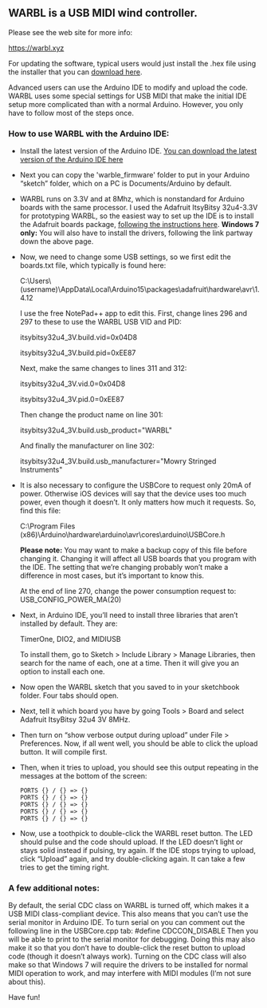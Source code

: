 
## WARBL is a USB MIDI wind controller.

Please see the web site for more info:

https://warbl.xyz

For updating the software, typical users would just install the .hex file using the installer that you can [download here](https://warbl.xyz/documentation.html).
 
Advanced users can use the Arduino IDE to modify and upload the code. WARBL uses some special settings for USB MIDI that make the initial IDE setup more complicated than with a normal Arduino. However, you only have to follow most of the steps once.

### How to use WARBL with the Arduino IDE:

* Install the latest version of the Arduino IDE. [You can download the latest version of the Arduino IDE here](https://www.arduino.cc/en/Main/Software)



* Next you can copy the 'warble_firmware' folder to put in your Arduino “sketch” folder, which on a PC is Documents/Arduino by default.



* WARBL runs on 3.3V and at 8Mhz, which is nonstandard for Arduino boards with the same processor. I used the Adafruit ItsyBitsy 32u4-3.3V for prototyping WARBL, so the easiest way to set up the IDE is to install the Adafruit boards package, [following the instructions here](https://learn.adafruit.com/introducting-itsy-bitsy-32u4?view=all#arduino-ide-setup). **Windows 7 only:** You will also have to install the drivers, following the link partway down the above page.



* Now, we need to change some USB settings, so we first edit the boards.txt file, which typically is found here: 
  

  C:\Users\\(username)\AppData\Local\Arduino15\packages\adafruit\hardware\avr\1.4.12

  I use the free NotePad++ app to edit this. First, change lines 296 and 297 to these to use the WARBL USB VID and PID:

  itsybitsy32u4_3V.build.vid=0x04D8
  
  itsybitsy32u4_3V.build.pid=0xEE87
  
  Next, make the same changes to lines 311 and 312:
  
  itsybitsy32u4_3V.vid.0=0x04D8
  
  itsybitsy32u4_3V.pid.0=0xEE87
 
  Then change the product name on line 301:
  
  itsybitsy32u4_3V.build.usb_product="WARBL"
  
  And finally the manufacturer on line 302:
  
  itsybitsy32u4_3V.build.usb_manufacturer="Mowry Stringed Instruments"



*	It is also necessary to configure the USBCore to request only 20mA of power. Otherwise iOS devices will say that the device uses too much power, even though it doesn’t. It only matters how much it requests. 
    So, find this file:
  
    C:\Program Files (x86)\Arduino\hardware\arduino\avr\cores\arduino\USBCore.h
  
    **Please note:** You may want to make a backup copy of this file before changing it. Changing it will affect all USB boards that you program with the IDE. The setting that we’re changing probably won’t make a difference in most cases, but it’s important to know this. 
  
    At the end of line 270, change the power consumption request to: USB_CONFIG_POWER_MA(20) 



*	Next, in Arduino IDE, you’ll need to install three libraries that aren’t installed by default. They are:
 
    TimerOne, DIO2, and MIDIUSB
 
    To install them, go to Sketch > Include Library > Manage Libraries, then search for the name of each, one at a time. Then it will give you an option to install each one.



*	Now open the WARBL sketch that you saved to in your sketchbook folder. Four tabs should open. 
 
 
 
*	Next, tell it which board you have by going Tools > Board and select Adafruit ItsyBitsy 32u4 3V 8MHz.



*	Then turn on “show verbose output during upload” under File > Preferences. Now, if all went well, you should be able to click the upload button. It will compile first. 



*	Then, when it tries to upload, you should see this output repeating in the messages at the bottom of the screen:

    ```
    PORTS {} / {} => {}   
    PORTS {} / {} => {}    
    PORTS {} / {} => {}    
    PORTS {} / {} => {}    
    PORTS {} / {} => {}
    ```



*	Now, use a toothpick to double-click the WARBL reset button. The LED should pulse and the code should upload. If the LED doesn’t light or stays solid instead if pulsing, try again. If the IDE stops trying to upload, click “Upload” again, and try double-clicking again. It can take a few tries to get the timing right.



### A few additional notes:
By default, the serial CDC class on WARBL is turned off, which makes it a USB MIDI class-compliant device. This also means that you can’t use the serial monitor in Arduino IDE. To turn serial on you can comment out the following line in the USBCore.cpp tab: 
#define CDCCON_DISABLE 
Then you will be able to print to the serial monitor for debugging. Doing this may also make it so that you don’t have to double-click the reset button to upload code (though it doesn’t always work). 
Turning on the CDC class will also make so that Windows 7 will require the drivers to be installed for normal MIDI operation to work, and may interfere with MIDI modules (I’m not sure about this).

Have fun!

